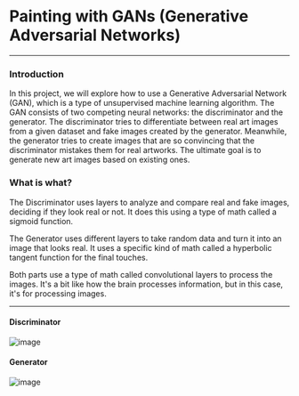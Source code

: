 # Painting with GANs (Generative Adversarial Networks)

---

### Introduction

In this project, we will explore how to use a Generative Adversarial Network (GAN), which is a type of unsupervised machine learning algorithm. The GAN consists of two competing neural networks: the discriminator and the generator. The discriminator tries to differentiate between real art images from a given dataset and fake images created by the generator. Meanwhile, the generator tries to create images that are so convincing that the discriminator mistakes them for real artworks. The ultimate goal is to generate new art images based on existing ones.

### What is what? 
The Discriminator uses layers to analyze and compare real and fake images, deciding if they look real or not. It does this using a type of math called a sigmoid function.

The Generator uses different layers to take random data and turn it into an image that looks real. It uses a specific kind of math called a hyperbolic tangent function for the final touches.

Both parts use a type of math called convolutional layers to process the images. It's a bit like how the brain processes information, but in this case, it's for processing images.

---
#### Discriminator

![image](https://github.com/VaishakhiPatel/Painting_with_GAN/assets/33623183/f4f41b23-6d87-436f-97e2-85f5b0eae9e4)

#### Generator
![image](https://camo.githubusercontent.com/9405b6244799e989b74f25ba36199b203aff341ef7787522f8ee5e2a9f0a1728/68747470733a2f2f63646e2d696d616765732d312e6d656469756d2e636f6d2f6d61782f313630302f312a547637776a70425442305067367257664c6d345953412e706e67)
